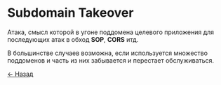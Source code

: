 # Subdomain Takeover

Атака, смысл которой в угоне поддомена целевого приложения для последующих атак в обход **SOP**, **CORS** итд.  

В большинстве случаев возможна, если используется множество поддоменов и часть из них забывается и перестает обслуживаться.  

[← Назад](../README.md)